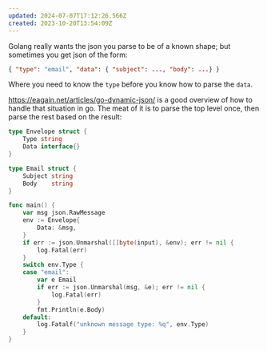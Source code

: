 ```yaml
---
updated: 2024-07-07T17:12:26.566Z
created: 2023-10-20T13:54:09Z
---
```

Golang really wants the json you parse to be of a known shape; but sometimes you get json of the form:

```json
{ "type": "email", "data": { "subject": ..., "body": ...} }
```

Where you need to know the `type` before you know how to parse the `data`.

https://eagain.net/articles/go-dynamic-json/ is a good overview of how to handle that situation in go. The meat of it is to parse the top level once, then parse the rest based on the result:

```go
type Envelope struct {
	Type string
	Data interface{}
}

type Email struct {
	Subject string
	Body    string
}

func main() {
	var msg json.RawMessage
	env := Envelope{
	    Data: &msg,
	}
	if err := json.Unmarshal([]byte(input), &env); err != nil {
	    log.Fatal(err)
	}
	switch env.Type {
	case "email":
	    var e Email
	    if err := json.Unmarshal(msg, &e); err != nil {
	        log.Fatal(err)
	    }
	    fmt.Println(e.Body)
	default:
	    log.Fatalf("unknown message type: %q", env.Type)
	}
}

```


